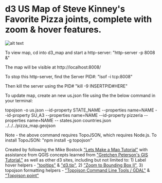 # d3 US Map of Steve Kinney's Favorite Pizza joints, complete with zoom & hover features.

![alt text](https://github.com/stevekinney/pizza/blob/master/examples/maps/d3_map/pizza_usa.png)

To view map, cd into d3_map and start a http-server: "http-server -p 8008 &"

The map will be visible at http://localhost:8008/

To stop this http-server, find the Server PID#: "lsof -i tcp:8008"

Then kill the server using the PID# "kill -9 INSERTPID#HERE"

To update map, create an new us.json file using the the below command in your terminal:

topojson -o us.json --id-property STATE_NAME --properties name=NAME --id-property SU_A3 --properties name=NAME --id-property pizzeria --properties name=NAME -- states.json countries.json ../../../pizza_map.geojson

Note - the above command requires TopoJSON, which requires Node.js. To install TopoJSON:
"npm install -g topojson"

Created by following the Mike Bostock ["Lets Make a Map Tutorial"](http://bost.ocks.org/mike/map/)
with assistance from QGIS concepts learned from ["Gretchen Peterson's GIS Tutorial."](https://github.com/PetersonGIS/Maptime-Boulder-Pub-Map) as well as other d3 sites, including but not limited to: 1) Label hover helpers - ["tooltips"](http://bl.ocks.org/Caged/6476579) & ["d3.tip"](https://github.com/Caged/d3-tip), 2) ["Zoom to Bounding Box II"](http://bl.ocks.org/mbostock/9656675), 3) topojson formatting helpers - ["Topojson Command Line Tools / GDAL"](https://github.com/mbostock/topojson/wiki/Command-Line-Reference) & ["Topojson point"](http://bl.ocks.org/mbostock/4408297)
